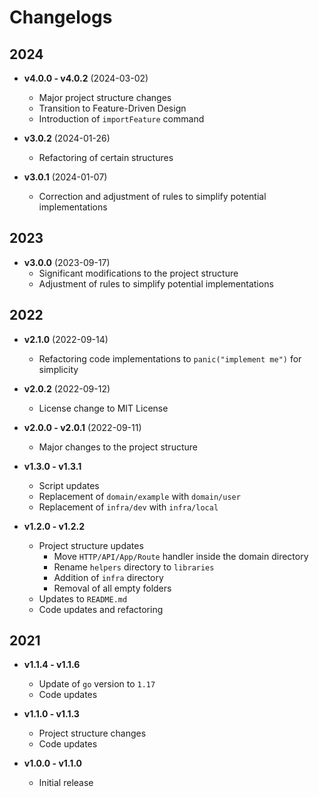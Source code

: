 # Changelogs

## 2024

- **v4.0.0 - v4.0.2** (2024-03-02)
  - Major project structure changes
  - Transition to Feature-Driven Design
  - Introduction of `importFeature` command

- **v3.0.2** (2024-01-26)
  - Refactoring of certain structures

- **v3.0.1** (2024-01-07)
  - Correction and adjustment of rules to simplify potential implementations

## 2023

- **v3.0.0** (2023-09-17)
  - Significant modifications to the project structure
  - Adjustment of rules to simplify potential implementations

## 2022

- **v2.1.0** (2022-09-14)
  - Refactoring code implementations to `panic("implement me")` for simplicity

- **v2.0.2** (2022-09-12)
  - License change to MIT License

- **v2.0.0 - v2.0.1** (2022-09-11)
  - Major changes to the project structure

- **v1.3.0 - v1.3.1**
  - Script updates
  - Replacement of `domain/example` with `domain/user`
  - Replacement of `infra/dev` with `infra/local`

- **v1.2.0 - v1.2.2**
  - Project structure updates
    - Move `HTTP/API/App/Route` handler inside the domain directory
    - Rename `helpers` directory to `libraries`
    - Addition of `infra` directory
    - Removal of all empty folders
  - Updates to `README.md`
  - Code updates and refactoring

## 2021

- **v1.1.4 - v1.1.6**
  - Update of `go` version to `1.17`
  - Code updates

- **v1.1.0 - v1.1.3**
  - Project structure changes
  - Code updates

- **v1.0.0 - v1.1.0**
  - Initial release
